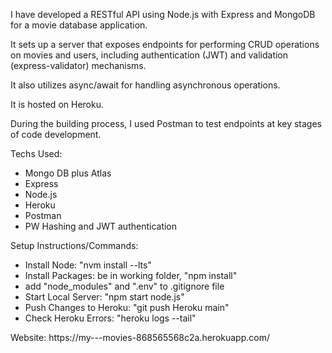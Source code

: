 <p>I have developed a RESTful API using Node.js with Express and MongoDB for a movie database application.</p>
<p>It sets up a server that exposes endpoints for performing CRUD operations on movies and users, including authentication (JWT) and validation (express-validator) mechanisms.</p>
<p>It also utilizes async/await for handling asynchronous operations.</p> 
<p>It is hosted on Heroku.</p>
<p>During the building process, I used Postman to test endpoints at key stages of code development.</p> 
<p>Techs Used:</p>
  <ul>
    <li>Mongo DB plus Atlas</li>
    <li>Express</li>
    <li>Node.js</li>
    <li>Heroku</li>
    <li>Postman</li>
    <li>PW Hashing and JWT authentication</li>
  </ul>
 <p>Setup Instructions/Commands:</p>
   <ul>
     <li>Install Node: "nvm install --lts"</li>
     <li>Install Packages: be in working folder, "npm install"</li>
     <li>add "node_modules" and ".env" to .gitignore file</li>
     <li>Start Local Server: "npm start node.js"</li>
     <li>Push Changes to Heroku: "git push Heroku main"</li>
     <li>Check Heroku Errors: "heroku logs --tail"</li>
   </ul>
<p>Website: https://my---movies-868565568c2a.herokuapp.com/</p>








